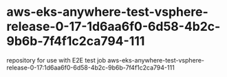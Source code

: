 # aws-eks-anywhere-test-vsphere-release-0-17-1d6aa6f0-6d58-4b2c-9b6b-7f4f1c2ca794-111
repository for use with E2E test job aws-eks-anywhere-test-vsphere-release-0-17:1d6aa6f0-6d58-4b2c-9b6b-7f4f1c2ca794-111
